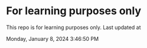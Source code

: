 # For learning purposes only
This repo is for learning purposes only.
Last updated at

Monday, January 8, 2024 3:46:50 PM


